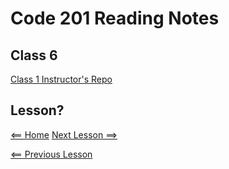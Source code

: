 # Code 201 Reading Notes

## Class 6 

[Class 1 Instructor's Repo](https://github.com/codefellows/seattle-201n21/tree/master/class-01)

## Lesson?

[<== Home](README.md) [Next Lesson ==>](class-07.md)

[<== Previous Lesson](class-05.md)